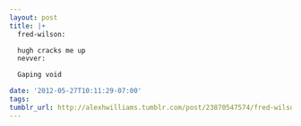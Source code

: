 ```yaml
---
layout: post
title: |+
  fred-wilson:

  hugh cracks me up
  nevver:

  Gaping void

date: '2012-05-27T10:11:29-07:00'
tags: 
tumblr_url: http://alexhwilliams.tumblr.com/post/23870547574/fred-wilson-hugh-cracks-me-up-nevver-gaping
---
```

<a href=""></a>
